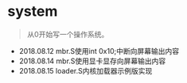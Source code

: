 # system
> 从0开始写一个操作系统。
* 2018.08.12	mbr.S使用int 0x10;中断向屏幕输出内容
* 2018.08.14	mbr.S使用显卡显存向屏幕输出内容
* 2018.08.15    loader.S内核加载器示例版实现

